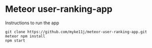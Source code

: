 # Meteor user-ranking-app

Instructions to run the app

```
git clone https://github.com/myke11j/meteor-user-ranking-app.git
meteor npm install
npm start
```